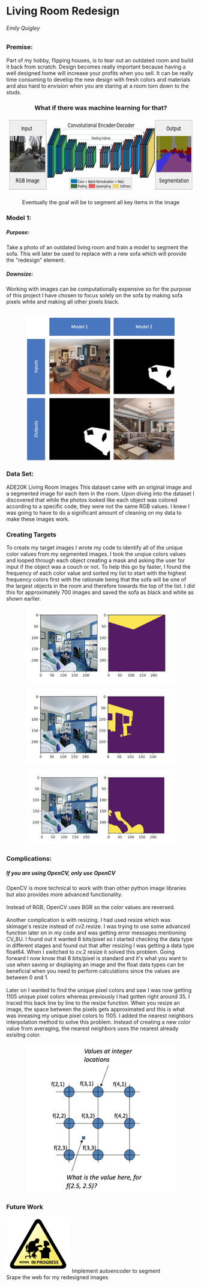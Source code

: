 <h1> Living Room Redesign</h1>

<h6>Emily Quigley</h6>  

<h3>Premise:</h3> Part of my hobby, flipping houses, is to tear out an outdated room and build it back from scratch. Design becomes really important because having a well designed home will increase your profits when you sell. It can be really time consuming to develop the new design with fresh colors and materials and also hard to envision when you are staring at a room torn down to the studs.

<h3><p align="center">What if there was machine learning for that?<p align="center"></h3>

<p align="center">
  <img src='images/segnetarch.png' height=200/></p>
  
<p align="center">Eventually the goal will be to segment all key items in the image<p align="center">

<h3>Model 1:</h3> 

<h5>Purpose:</h5>Take a photo of an outdated living room and train a model to segment the sofa. This will later be used to replace with a new sofa which will provide the "redesign" element.

<h5>Downsize:</h5> Working with images can be computationally expensive so for the purpose of this project I have chosen to focus solely on the sofa by making sofa pixels white and making all other pixels black.
<br>
<br>

<p align="center">
  <img src='images/model_diagram.png' width=400/></p>


<h3> Data Set:</h3> ADE20K Living Room Images
This dataset came with an original image and a segmented image for each item in the room. Upon diving into the dataset I discovered that while the photos looked like each object was colored according to a specific code, they were not the same RGB values. I knew I was going to have to do a significant amount of cleaning on my data to make these images work.


<h3>Creating Targets</h3>
To create my target images I wrote my code to identify all of the unique color values from my segmented images. I took the unqiue colors values and looped through each object creating a mask and asking the user for input if the object was a couch or not. To help this go by faster, I found the frequency of each color value and sorted my list to start with the highest frequency colors first with the rationale being that the sofa will be one of the largest objects in the room and therefore towards the top of the list. I did this for approximately 700 images and saved the sofa as black and white as shown earlier.

<p align="center">
  <img src='images/sample_mask1.png' height=200/></p>
<p align="center">
  <img src='images/sample_mask2.png' height=200/></p>
<p align="center">
  <img src='images/sample_mask3.png' height=200/></p>

<h3>Complications:</h3>
<h5> If you are using OpenCV, only use OpenCV</h5>
OpenCV is more technical to work with than other python image libraries but also provides more advanced functionality.
<br>
<br>
Instead of RGB, OpenCV uses BGR so the color values are reversed. 
<br>
<br>
Another complication is with resizing. I had used resize which was skimage's resize instead of cv2.resize. I was trying to use some advanced function later on in my code and was getting error messages mentioning CV_8U. I found out it wanted 8 bits/pixel so I started checking the data type in different stages and found out that after resizing I was getting a data type float64. When I switched to cv.2 resize it solved this problem. Going forward I now know that 8 bits/pixel is standard and it's what you want to use when saving or displaying an image and the float data types can be beneficial when you need to perform calculations since the values are between 0 and 1.
<br>
<br>
Later on I wanted to find the unique pixel colors and saw I was now getting 1105 unique pixel colors whereas previously I had gotten right around 35. I traced this back line by line to the resize function. When you resize an image, the space between the pixels gets approximated and this is what was inreasing my unique pixel colors to 1105. I added the nearest neighbors interpolation method to solve this problem. Instead of creating a new color value from averaging, the nearest neighbors uses the nearest already exisitng color.

<p align="center">
  <img src='images/interpolation.png' height=400/></p>


<h3>Future Work</h3>
<img src='images/model_in_progress.png' height=150/>
Implement autoencoder to segment
<br>
Srape the web for my redesigned images
<br>
